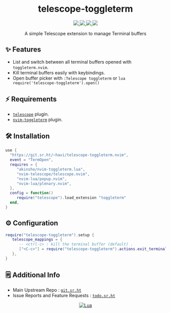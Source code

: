 <h1 align="center">telescope-toggleterm</h1>
<div align="center"><p>
    <a href="https://github.com/da-moon/telescope-toggleterm.nvim/pulse">
      <img src="https://img.shields.io/github/last-commit/da-moon/telescope-toggleterm.nvim?color=%4dc71f&label=Last%20Commit&logo=github&style=flat-square"/>
    </a>
    <a href="https://github.com/da-moon/telescope-toggleterm.nvim/blob/main/LICENSE">
      <img src="https://img.shields.io/github/license/da-moon/telescope-toggleterm.nvim?label=License&logo=MIT&style=flat-square"/>
    </a>
    <a href="https://builds.sr.ht/~havi/telescope-toggleterm.nvim/commits/.build.yml?">
      <img src="https://builds.sr.ht/~havi/telescope-toggleterm.nvim/commits/.build.yml.svg"/>
    </a>
    <a href="https://neovim.io/">
      <img src="https://img.shields.io/badge/Neovim-0.6+-blueviolet.svg?style=flat-square&logo=Neovim&logoColor=white"/>
    </a>
</p>
</div>

<p align="center">
A simple Telescope extension to manage Terminal buffers
</p>

## ✨ Features

- List and switch between all terminal buffers opened with `toggleterm.nvim`.
- Kill terminal buffers easily with keybindings.
- Open buffer picker with `:Telescope toggleterm`
or `lua require('telescope-toggleterm').open()`

## ⚡ Requirements

- [`telescope`](https://github.com/nvim-telescope/telescope.nvim) plugin.
- [`nvim-toggleterm`](https://github.com/akinsho/nvim-toggleterm.lua) plugin.

## 🛠️ Installation

```lua
use {
  "https://git.sr.ht/~havi/telescope-toggleterm.nvim",
  event = "TermOpen",
  requires = {
     "akinsho/nvim-toggleterm.lua",
     "nvim-telescope/telescope.nvim",
     "nvim-lua/popup.nvim",
     "nvim-lua/plenary.nvim",
  },
  config = function()
     require("telescope").load_extension "toggleterm"
  end,
}
```

## ⚙️ Configuration

```lua
require("telescope-toggleterm").setup {
   telescope_mappings = {
      -- <ctrl-c> : kill the terminal buffer (default) .
      ["<C-c>"] = require("telescope-toggleterm").actions.exit_terminal,
   },
}
```

## 🗒️ Additional Info

- Main Upstream Repo : [`git.sr.ht`](https://git.sr.ht/~havi/telescope-toggleterm.nvim)
- Issue Reports and Feature Requests : [`todo.sr.ht`](https://todo.sr.ht/~havi/telescope-toggleterm.nvim)

<div align="center" id="madewithlua">

[![Lua](https://img.shields.io/badge/Made%20with%20Lua-blue.svg?style=for-the-badge&logo=lua)](https://lua.org)

</div>
